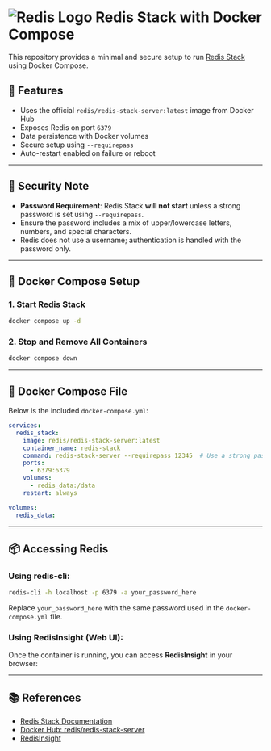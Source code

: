 # ![Redis Logo](https://redis.io/images/redis-white.png) Redis Stack with Docker Compose

This repository provides a minimal and secure setup to run [Redis Stack](https://hub.docker.com/r/redis/redis-stack-server) using Docker Compose.

## 🚀 Features

- Uses the official `redis/redis-stack-server:latest` image from Docker Hub
- Exposes Redis on port `6379`
- Data persistence with Docker volumes
- Secure setup using `--requirepass`
- Auto-restart enabled on failure or reboot

---

## 🔐 Security Note

- **Password Requirement**: Redis Stack **will not start** unless a strong password is set using `--requirepass`.
- Ensure the password includes a mix of upper/lowercase letters, numbers, and special characters.
- Redis does not use a username; authentication is handled with the password only.

---

## 🐳 Docker Compose Setup

### 1. Start Redis Stack
```bash
docker compose up -d
```

### 2. Stop and Remove All Containers
```bash
docker compose down
```

---

## 🧩 Docker Compose File

Below is the included `docker-compose.yml`:

```yaml
services:
  redis_stack:
    image: redis/redis-stack-server:latest
    container_name: redis-stack
    command: redis-stack-server --requirepass 12345  # Use a strong password!
    ports:
      - 6379:6379
    volumes:
      - redis_data:/data
    restart: always

volumes:
  redis_data:
```

---

## 📦 Accessing Redis

### Using redis-cli:
```bash
redis-cli -h localhost -p 6379 -a your_password_here
```

Replace `your_password_here` with the same password used in the `docker-compose.yml` file.

### Using RedisInsight (Web UI):
Once the container is running, you can access **RedisInsight** in your browser:

---

## 📚 References

- [Redis Stack Documentation](https://redis.io/docs/stack/)
- [Docker Hub: redis/redis-stack-server](https://hub.docker.com/r/redis/redis-stack-server)
- [RedisInsight](https://redis.io/docs/ui/insight/)
